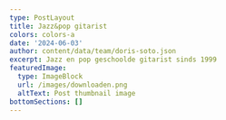 ```yaml
---
type: PostLayout
title: Jazz&pop gitarist
colors: colors-a
date: '2024-06-03'
author: content/data/team/doris-soto.json
excerpt: Jazz en pop geschoolde gitarist sinds 1999
featuredImage:
  type: ImageBlock
  url: /images/downloaden.png
  altText: Post thumbnail image
bottomSections: []
---
```

